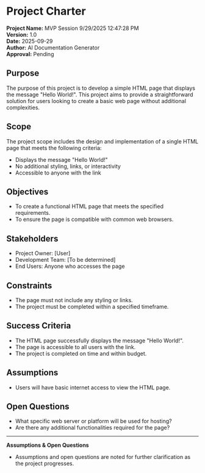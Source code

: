 # Project Charter

**Project Name:** MVP Session 9/29/2025 12:47:28 PM  
**Version:** 1.0  
**Date:** 2025-09-29  
**Author:** AI Documentation Generator  
**Approval:** Pending  

## Purpose  
The purpose of this project is to develop a simple HTML page that displays the message "Hello World!". This project aims to provide a straightforward solution for users looking to create a basic web page without additional complexities.

## Scope  
The project scope includes the design and implementation of a single HTML page that meets the following criteria:  
- Displays the message "Hello World!"  
- No additional styling, links, or interactivity  
- Accessible to anyone with the link  

## Objectives  
- To create a functional HTML page that meets the specified requirements.  
- To ensure the page is compatible with common web browsers.  

## Stakeholders  
- Project Owner: [User]  
- Development Team: [To be determined]  
- End Users: Anyone who accesses the page  

## Constraints  
- The page must not include any styling or links.  
- The project must be completed within a specified timeframe.  

## Success Criteria  
- The HTML page successfully displays the message "Hello World!".  
- The page is accessible to all users with the link.  
- The project is completed on time and within budget.  

## Assumptions  
- Users will have basic internet access to view the HTML page.  

## Open Questions  
- What specific web server or platform will be used for hosting?  
- Are there any additional functionalities required for the page?  

---  

**Assumptions & Open Questions**  
- Assumptions and open questions are noted for further clarification as the project progresses.